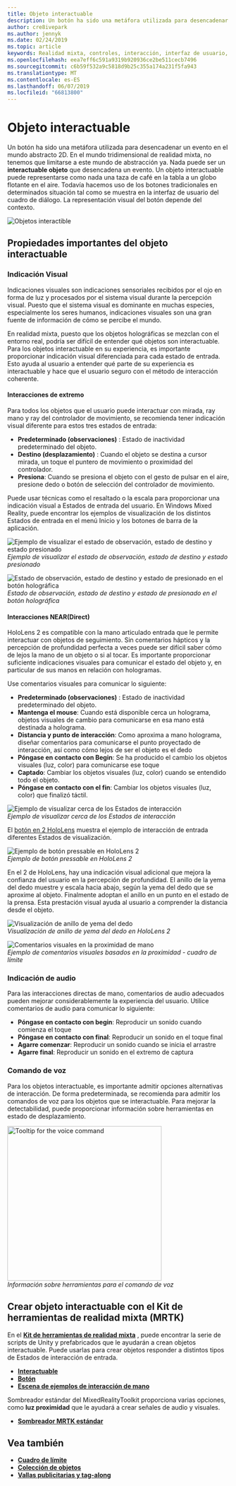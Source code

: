 ```yaml
---
title: Objeto interactuable
description: Un botón ha sido una metáfora utilizada para desencadenar un evento en el mundo abstracto 2D. En el mundo tridimensional de realidad mixta, no tenemos que limitarse a este mundo de abstracción ya.
author: cre8ivepark
ms.author: jennyk
ms.date: 02/24/2019
ms.topic: article
keywords: Realidad mixta, controles, interacción, interfaz de usuario, experiencia de usuario
ms.openlocfilehash: eea7eff6c591a9319b920936ce2be511cecb7496
ms.sourcegitcommit: c6b59f532a9c5818d9b25c355a174a231f5fa943
ms.translationtype: MT
ms.contentlocale: es-ES
ms.lasthandoff: 06/07/2019
ms.locfileid: "66813800"
---
```

# <a name="interactable-object"></a>Objeto interactuable

Un botón ha sido una metáfora utilizada para desencadenar un evento en el mundo abstracto 2D. En el mundo tridimensional de realidad mixta, no tenemos que limitarse a este mundo de abstracción ya. Nada puede ser un **interactuable objeto** que desencadena un evento. Un objeto interactuable puede representarse como nada una taza de café en la tabla a un globo flotante en el aire. Todavía hacemos uso de los botones tradicionales en determinados situación tal como se muestra en la interfaz de usuario del cuadro de diálogo. La representación visual del botón depende del contexto.

![Objetos interactible](images/640px-interactibleobject-hero-640px.jpg)


## <a name="important-properties-of-the-interactable-object"></a>Propiedades importantes del objeto interactuable

### <a name="visual-cue"></a>Indicación Visual

Indicaciones visuales son indicaciones sensoriales recibidos por el ojo en forma de luz y procesados por el sistema visual durante la percepción visual. Puesto que el sistema visual es dominante en muchas especies, especialmente los seres humanos, indicaciones visuales son una gran fuente de información de cómo se percibe el mundo.

En realidad mixta, puesto que los objetos holográficas se mezclan con el entorno real, podría ser difícil de entender qué objetos son interactuable. Para los objetos interactuable en su experiencia, es importante proporcionar indicación visual diferenciada para cada estado de entrada. Esto ayuda al usuario a entender qué parte de su experiencia es interactuable y hace que el usuario seguro con el método de interacción coherente.

#### <a name="far-interactions"></a>Interacciones de extremo

Para todos los objetos que el usuario puede interactuar con mirada, ray mano y ray del controlador de movimiento, se recomienda tener indicación visual diferente para estos tres estados de entrada:
* **Predeterminado (observaciones)** : Estado de inactividad predeterminado del objeto.
* **Destino (desplazamiento)** : Cuando el objeto se destina a cursor mirada, un toque el puntero de movimiento o proximidad del controlador.
* **Presiona**: Cuando se presiona el objeto con el gesto de pulsar en el aire, presione dedo o botón de selección del controlador de movimiento.

Puede usar técnicas como el resaltado o la escala para proporcionar una indicación visual a Estados de entrada del usuario. En Windows Mixed Reality, puede encontrar los ejemplos de visualización de los distintos Estados de entrada en el menú Inicio y los botones de barra de la aplicación. 

![Ejemplo de visualizar el estado de observación, estado de destino y estado presionado](images/640px-interactibleobject-states.png)<br>
*Ejemplo de visualizar el estado de observación, estado de destino y estado presionado*

![Estado de observación, estado de destino y estado de presionado en el botón holográfica](images/MRTK_InteractableState.png)<br>
*Estado de observación, estado de destino y estado de presionado en el botón holográfica*

#### <a name="neardirect-interactions"></a>Interacciones NEAR(Direct)

HoloLens 2 es compatible con la mano articulado entrada que le permite interactuar con objetos de seguimiento. Sin comentarios hápticos y la percepción de profundidad perfecta a veces puede ser difícil saber cómo de lejos la mano de un objeto o si al tocar. Es importante proporcionar suficiente indicaciones visuales para comunicar el estado del objeto y, en particular de sus manos en relación con hologramas.

Use comentarios visuales para comunicar lo siguiente:
* **Predeterminado (observaciones)** : Estado de inactividad predeterminado del objeto.
* **Mantenga el mouse**: Cuando está disponible cerca un holograma, objetos visuales de cambio para comunicarse en esa mano está destinada a holograma. 
* **Distancia y punto de interacción**: Como aproxima a mano holograma, diseñar comentarios para comunicarse el punto proyectado de interacción, así como cómo lejos de ser el objeto es el dedo
* **Póngase en contacto con Begin**: Se ha producido el cambio los objetos visuales (luz, color) para comunicarse ese toque
* **Captado**: Cambiar los objetos visuales (luz, color) cuando se entendido todo el objeto.
* **Póngase en contacto con el fin**: Cambiar los objetos visuales (luz, color) que finalizó táctil.

![Ejemplo de visualizar cerca de los Estados de interacción](images/640px-interactibleobject-states-near.jpg)<br>
*Ejemplo de visualizar cerca de los Estados de interacción*

El [botón en 2 HoloLens](https://microsoft.github.io/MixedRealityToolkit-Unity/Documentation/README_Button.html) muestra el ejemplo de interacción de entrada diferentes Estados de visualización.

![Ejemplo de botón pressable en HoloLens 2](images/640px-interactibleobject-pressablebutton-650px2.jpg)<br>
*Ejemplo de botón pressable en HoloLens 2*

En el 2 de HoloLens, hay una indicación visual adicional que mejora la confianza del usuario en la percepción de profundidad. El anillo de la yema del dedo muestre y escala hacia abajo, según la yema del dedo que se aproxime al objeto. Finalmente adoptan el anillo en un punto en el estado de la prensa. Esta prestación visual ayuda al usuario a comprender la distancia desde el objeto.

![Visualización de anillo de yema del dedo](images/640px-interactibleobject-pressablebutton-650px3.jpg)<br>
*Visualización de anillo de yema del dedo en HoloLens 2*

![Comentarios visuales en la proximidad de mano](images/HoloLens2_Proximity.gif)<br>
*Ejemplo de comentarios visuales basados en la proximidad - cuadro de límite*


### <a name="audio-cue"></a>Indicación de audio
Para las interacciones directas de mano, comentarios de audio adecuados pueden mejorar considerablemente la experiencia del usuario. Utilice comentarios de audio para comunicar lo siguiente:
* **Póngase en contacto con begin**: Reproducir un sonido cuando comienza el toque
* **Póngase en contacto con final**: Reproducir un sonido en el toque final
* **Agarre comenzar**: Reproducir un sonido cuando se inicia el arrastre
* **Agarre final**: Reproducir un sonido en el extremo de captura

### <a name="voice-command"></a>Comando de voz
Para los objetos interactuable, es importante admitir opciones alternativas de interacción. De forma predeterminada, se recomienda para admitir los comandos de voz para los objetos que se interactuable. Para mejorar la detectabilidad, puede proporcionar información sobre herramientas en estado de desplazamiento.

<img src="images/640px-interactibleobject-voicecommand.jpg" alt="Tooltip for the voice command" title="Información sobre herramientas para el comando de voz" width="350"><br/>*Información sobre herramientas para el comando de voz*

## <a name="creating-interactable-object-with-mixed-reality-toolkit-mrtk"></a>Crear objeto interactuable con el Kit de herramientas de realidad mixta (MRTK)

En el  **[Kit de herramientas de realidad mixta](https://github.com/Microsoft/MixedRealityToolkit-Unity)** , puede encontrar la serie de scripts de Unity y prefabricados que le ayudarán a crean objetos interactuable. Puede usarlas para crear objetos responder a distintos tipos de Estados de interacción de entrada.

* **[Interactuable](https://microsoft.github.io/MixedRealityToolkit-Unity/Documentation/README_Interactable.html)**
* **[Botón](https://microsoft.github.io/MixedRealityToolkit-Unity/Documentation/README_Button.html)**
* **[Escena de ejemplos de interacción de mano](https://github.com/microsoft/MixedRealityToolkit-Unity/blob/mrtk_release/Documentation/README_HandInteractionExamples.md)**

Sombreador estándar del MixedRealityToolkit proporciona varias opciones, como **luz proximidad** que le ayudará a crear señales de audio y visuales.
* **[Sombreador MRTK estándar](https://github.com/microsoft/MixedRealityToolkit-Unity/blob/mrtk_development/Documentation/README_MRTKStandardShader.md)**


## <a name="see-also"></a>Vea también

* **[Cuadro de límite](app-bar-and-bounding-box.md)**
* **[Colección de objetos](object-collection.md)**
* **[Vallas publicitarias y tag-along](billboarding-and-tag-along.md)**

